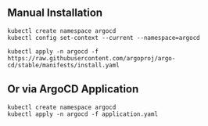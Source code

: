 ## Manual Installation
```commandline
kubectl create namespace argocd
kubectl config set-context --current --namespace=argocd

kubectl apply -n argocd -f https://raw.githubusercontent.com/argoproj/argo-cd/stable/manifests/install.yaml
```

## Or via ArgoCD Application
```commandline
kubectl create namespace argocd
kubectl apply -n argocd -f application.yaml
```
